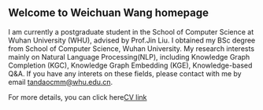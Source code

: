 ## Welcome to Weichuan Wang homepage

I am currently a postgraduate student in the School of Computer Science at Wuhan University (WHU), advised by Prof.Jin Liu. I obtained my BSc degree from School of Computer Science, Wuhan University. My research interests mainly on Natural Language Processing(NLP), including Knowledge Graph Completion (KGC), Knowledge Graph Embedding (KGE), Knowledge-based Q&A. If you have any interets on these fields, please contact with me by email tandaocmm@whu.edu.cn.

For more details, you can click here[CV link](CV_wwc.pdf)

